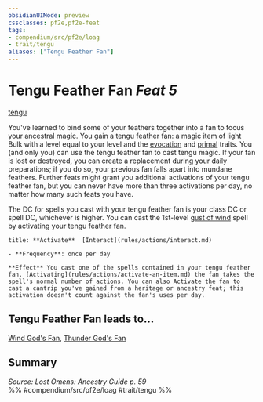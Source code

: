 ```yaml
---
obsidianUIMode: preview
cssclasses: pf2e,pf2e-feat
tags:
- compendium/src/pf2e/loag
- trait/tengu
aliases: ["Tengu Feather Fan"]
---
```

# Tengu Feather Fan  *Feat 5*  
[tengu](rules/traits/tengu-b1.md "Tengu Ancestry & Heritage Trait")  


You've learned to bind some of your feathers together into a fan to focus your ancestral magic. You gain a tengu feather fan: a magic item of light Bulk with a level equal to your level and the [evocation](rules/traits/evocation.md "Evocation School Trait") and [primal](rules/traits/primal.md "Primal Tradition Trait") traits. You (and only you) can use the tengu feather fan to cast tengu magic. If your fan is lost or destroyed, you can create a replacement during your daily preparations; if you do so, your previous fan falls apart into mundane feathers. Further feats might grant you additional activations of your tengu feather fan, but you can never have more than three activations per day, no matter how many such feats you have.

The DC for spells you cast with your tengu feather fan is your class DC or spell DC, whichever is higher. You can cast the 1st-level [gust of wind](compendium/spells/gust-of-wind.md) spell by activating your tengu feather fan.

```ad-embed-ability
title: **Activate**  [Interact](rules/actions/interact.md)

- **Frequency**: once per day

**Effect** You cast one of the spells contained in your tengu feather fan. [Activating](rules/actions/activate-an-item.md) the fan takes the spell's normal number of actions. You can also Activate the fan to cast a cantrip you've gained from a heritage or ancestry feat; this activation doesn't count against the fan's uses per day.
```

## Tengu Feather Fan leads to...

[Wind God's Fan](compendium/feats/wind-gods-fan-loag.md), [Thunder God's Fan](compendium/feats/thunder-gods-fan-loag.md)

## Summary

*Source: Lost Omens: Ancestry Guide p. 59*  
%% #compendium/src/pf2e/loag #trait/tengu %%